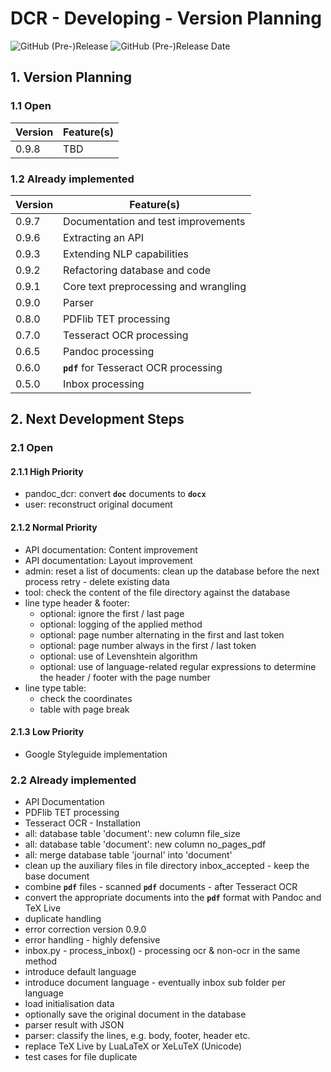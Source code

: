 # DCR - Developing - Version Planning

![GitHub (Pre-)Release](https://img.shields.io/github/v/release/KonnexionsGmbH/dcr?include_prereleases)
![GitHub (Pre-)Release Date](https://img.shields.io/github/release-date-pre/KonnexionsGmbh/dcr)

## 1. Version Planning

### 1.1 Open

| Version | Feature(s) | 
|---------|------------|
| 0.9.8   | TBD        |

### 1.2 Already implemented

| Version | Feature(s)                             |
|---------|----------------------------------------|
| 0.9.7   | Documentation and test improvements    |
| 0.9.6   | Extracting an API                      |
| 0.9.3   | Extending NLP capabilities             |
| 0.9.2   | Refactoring database and code          |
| 0.9.1   | Core text preprocessing and wrangling  |
| 0.9.0   | Parser                                 |
| 0.8.0   | PDFlib TET processing                  |
| 0.7.0   | Tesseract OCR processing               |
| 0.6.5   | Pandoc processing                      |
| 0.6.0   | **`pdf`** for Tesseract OCR processing |
| 0.5.0   | Inbox processing                       |

## 2. Next Development Steps

### 2.1 Open

#### 2.1.1 High Priority

- pandoc_dcr: convert **`doc`** documents to **`docx`**
- user: reconstruct original document

#### 2.1.2 Normal Priority

- API documentation: Content improvement
- API documentation: Layout improvement
- admin: reset a list of documents: clean up the database before the next process retry - delete existing data
- tool: check the content of the file directory against the database
- line type header & footer:
  - optional: ignore the first / last page
  - optional: logging of the applied method
  - optional: page number alternating in the first and last token
  - optional: page number always in the first / last token
  - optional: use of Levenshtein algorithm
  - optional: use of language-related regular expressions to determine the header / footer with the page number
- line type table:
  - check the coordinates
  - table with page break

#### 2.1.3 Low Priority

- Google Styleguide implementation

### 2.2 Already implemented

- API Documentation
- PDFlib TET processing
- Tesseract OCR - Installation  
- all: database table 'document': new column file_size
- all: database table 'document': new column no_pages_pdf
- all: merge database table 'journal' into 'document'
- clean up the auxiliary files in file directory inbox_accepted - keep the base document
- combine **`pdf`** files - scanned **`pdf`** documents - after Tesseract OCR
- convert the appropriate documents into the **`pdf`** format with Pandoc and TeX Live
- duplicate handling 
- error correction version 0.9.0
- error handling - highly defensive
- inbox.py - process_inbox() - processing ocr & non-ocr in the same method
- introduce default language
- introduce document language - eventually inbox sub folder per language
- load initialisation data
- optionally save the original document in the database
- parser result with JSON 
- parser: classify the lines, e.g. body, footer, header etc. 
- replace TeX Live by LuaLaTeX or XeLuTeX (Unicode)
- test cases for file duplicate

